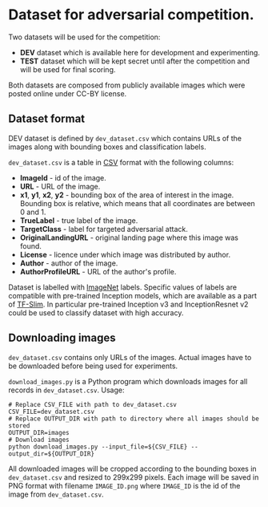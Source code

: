 
# Dataset for adversarial competition.

Two datasets will be used for the competition:

* **DEV** dataset which is available here for development and experimenting.
* **TEST** dataset which will be kept secret until after the competition
  and will be used for final scoring.

Both datasets are composed from publicly available images which were posted
online under CC-BY license.

## Dataset format

DEV dataset is defined by `dev_dataset.csv`
which contains URLs of the images along with bounding boxes
and classification labels.

`dev_dataset.csv` is a table in
[CSV](https://en.wikipedia.org/wiki/Comma-separated_values)
format with the following columns:

* **ImageId** - id of the image.
* **URL** - URL of the image.
* **x1**, **y1**, **x2**, **y2** - bounding box of the area of interest in
  the image. Bounding box is relative, which means that all coordinates are
  between 0 and 1.
* **TrueLabel** - true label of the image.
* **TargetClass** - label for targeted adversarial attack.
* **OriginalLandingURL** - original landing page where this image was found.
* **License** - licence under which image was distributed by author.
* **Author** - author of the image.
* **AuthorProfileURL** - URL of the author's profile.

Dataset is labelled with
[ImageNet](http://www.image-net.org/challenges/LSVRC/2012/) labels.
Specific values of labels are compatible with pre-trained Inception models,
which are available as a part of
[TF-Slim](https://github.com/tensorflow/models/tree/master/slim).
In particular pre-trained Inception v3 and InceptionResnet v2 could be used
to classify dataset with high accuracy.

## Downloading images

`dev_dataset.csv` contains only URLs of the images.
Actual images have to be downloaded before being used for experiments.

`download_images.py` is a Python program which downloads images for all
records in `dev_dataset.csv`. Usage:

```
# Replace CSV_FILE with path to dev_dataset.csv
CSV_FILE=dev_dataset.csv
# Replace OUTPUT_DIR with path to directory where all images should be stored
OUTPUT_DIR=images
# Download images
python download_images.py --input_file=${CSV_FILE} --output_dir=${OUTPUT_DIR}
```

All downloaded images will be cropped according to the bounding boxes in
`dev_dataset.csv` and resized to 299x299 pixels.
Each image will be saved in PNG format with filename `IMAGE_ID.png`
where `IMAGE_ID` is the id of the image from `dev_dataset.csv`.
